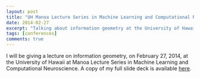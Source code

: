 ```yaml
---
layout: post
title: "UH Manoa Lecture Series in Machine Learning and Computational Neuroscience"
date: 2014-02-27
excerpt: "Talking about information geometry at the University of Hawaii at Manoa Lecture Series in Machine Learning and Computational Neuroscience."
tags: [conferences]
comments: true
---
```


I will be giving a lecture on information geometry, on February 27, 2014, at the University of Hawaii at Manoa Lecture Series in Machine Learning and Computational Neuroscience. A copy of my full slide deck is available [here](https://drive.google.com/open?id=12h1QE_lCRyCXwhJMRoANQIg55WIMWX_m).


